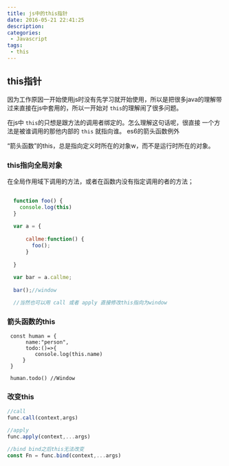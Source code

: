 ```yaml
---
title: js中的this指针
date: 2016-05-21 22:41:25
description: 
categories:
 - Javascript 
tags: 
 - this
---
```



## this指针
   
   因为工作原因一开始使用js时没有先学习就开始使用，所以是把很多java的理解带过来直接在js中套用的，所以一开始对 `this`的理解闹了很多问题。
   
   在js中 `this`的只想是跟方法的调用者绑定的。怎么理解这句话呢，很直接 一个方法是被谁调用的那他内部的 `this` 就指向谁。
   es6的箭头函数例外
   
   “箭头函数”的this，总是指向定义时所在的对象w，而不是运行时所在的对象。

    
### this指向全局对象
    
  在全局作用域下调用的方法，或者在函数内没有指定调用的者的方法；
  ```js
    
    function foo() {
      console.log(this)
    }
    
    var a = {
    
        callme:function() {
          foo();
        }
        
    }
    
    var bar = a.callme;
    
    bar();//window

    //当然也可以用 call 或者 apply 直接修改this指向为window
```  
 ### 箭头函数的this
 
   ```
    const human = {
         name:"person",
         todo:()=>{
            console.log(this.name)
        }
    }
    
    human.todo() //Window
   ```
 ### 改变this
 
 ```javascript
//call
func.call(context,args)

//apply
func.apply(context,...args)

//bind bind之后this无法改变
const Fn = func.bind(context,...args)

```
